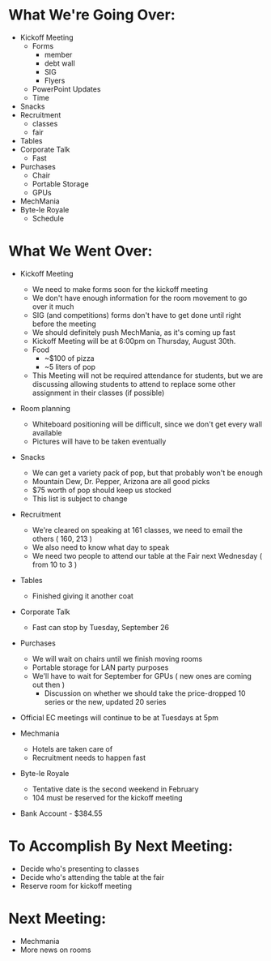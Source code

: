 # What We're Going Over:- Kickoff Meeting    - Forms        - member        - debt wall        - SIG        - Flyers    - PowerPoint Updates    - Time- Snacks- Recruitment    - classes    - fair- Tables- Corporate Talk    - Fast- Purchases    - Chair    - Portable Storage    - GPUs- MechMania- Byte-le Royale    - Schedule# What We Went Over:  - Kickoff Meeting    - We need to make forms soon for the kickoff meeting    - We don't have enough information for the room movement to go over it much    - SIG (and competitions) forms don't have to get done until right before the meeting    - We should definitely push MechMania, as it's coming up fast    - Kickoff Meeting will be at 6:00pm on Thursday, August 30th.    - Food        - ~$100 of pizza        - ~5 liters of pop    - This Meeting will not be required attendance for students, but we are discussing allowing students to attend to replace some other assignment in their classes (if possible)- Room planning    - Whiteboard positioning will be difficult, since we don't get every wall available    - Pictures will have to be taken eventually- Snacks    - We can get a variety pack of pop, but that probably won't be enough    - Mountain Dew, Dr. Pepper, Arizona are all good picks    - $75 worth of pop should keep us stocked     - This list is subject to change- Recruitment    - We're cleared on speaking at 161 classes, we need to email the others ( 160, 213 )    - We also need to know what day to speak    - We need two people to attend our table at the Fair next Wednesday ( from 10 to 3 )- Tables    - Finished giving it another coat- Corporate Talk    - Fast can stop by Tuesday, September 26- Purchases    - We will wait on chairs until we finish moving rooms    - Portable storage for LAN party purposes    - We'll have to wait for September for GPUs ( new ones are coming out then )         - Discussion on whether we should take the price-dropped 10 series or the new, updated 20 series- Official EC meetings will continue to be at Tuesdays at 5pm- Mechmania    - Hotels are taken care of    - Recruitment needs to happen fast- Byte-le Royale    - Tentative date is the second weekend in February    - 104 must be reserved for the kickoff meeting- Bank Account - $384.55# To Accomplish By Next Meeting:  - Decide who's presenting to classes- Decide who's attending the table at the fair- Reserve room for kickoff meeting# Next Meeting:- Mechmania- More news on rooms